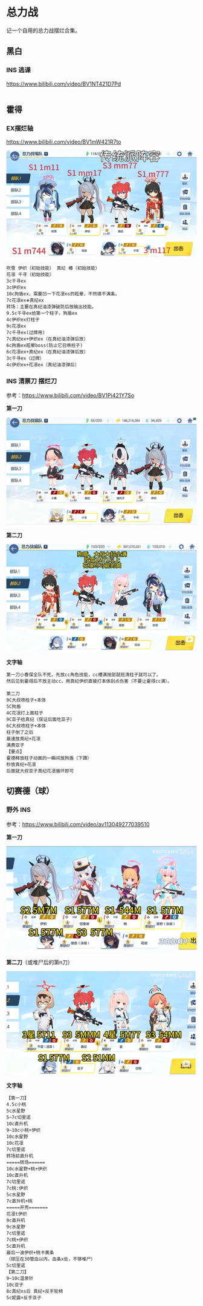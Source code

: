 # 总力战

记一个自用的总力战摆烂合集。

## 黑白

### INS 逃课

https://www.bilibili.com/video/BV1NT421D7Pd

```

```



## 霍得

### EX摆烂轴

https://www.bilibili.com/video/BV1mW421R7to

![image-20240713231146514](总力战.assets/hod-ex1.png)

```
吹雪 伊织（初始技能） 真纪 椿（初始技能）
花凛 千寻（初始技能）
3c千寻ex
3c伊织ex
10c狗盾ex，需要凹一下花凛ns的眩晕，不然填不满条。
7c花凛ex➕真纪ex
转场：主要在真纪油漆弹破防后放输出技能。
9.5c千寻ex给第一个柱子，狗盾ex
4c伊织ex打柱子
9c花凛ex
7c千寻ex(过牌用)
7c真纪ex+伊织ex（在真纪油漆弹后放）
6c狗盾ex眩晕boss(防止它召唤柱子)
6c花凛ex+真纪ex（在真纪油漆弹后放）
3c千寻ex（过牌）
4c伊织ex+花凛ex（真纪油漆弹后）
```

### INS 清票刀 摆烂刀

参考：https://www.bilibili.com/video/BV1Pi421Y7So

**第一刀**

![image-20240714173744044](总力战.assets/image-20240714173744044.png)

**第二刀**

![image-20240714173705315](总力战.assets/image-20240714173705315.png)

**文字轴**

```
第一刀小春保全队不死，先放cc角色技能，cc槽满按部就班清柱子就可以了。
然后见到霍得后不放主动cc，用真纪伊织直接打本体刮点伤害（不要让霍得cc满）。

第二刀
9C大叔喷桂子+本体
5C狗盾
4C花凛打上面柱子
9C亚子给真纪（保证后面吃亚子）
6C大叔喷柱子+本体
柱子倒了之后
最速放真纪+花凛
满费亚子
【要点】
霍德释放柱子动画的一瞬间放狗盾（下蹲）
秒放真纪+花凛
后面就大叔亚子真纪花凛循环即可
```



## 切赛德（球）

### 野外 INS

参考：https://www.bilibili.com/video/av113049277039510

**第一刀**

![image-20240901103010436](总力战.assets/image-20240901103010436.png)

**第二刀**（或堆尸后的第n刀）

![image-20240901103039401](总力战.assets/image-20240901103039401.png)

**文字轴**

```
【第一刀】
4.5c小桃
5c水星野
5~7c切里诺
10c直升机
9~10c小桃+伊织
10c水星野
10c花凛
7c切里诺
转场前直升机
=====转场======
10c水星野+桃+伊织
10c直升机
7c切里诺
7c桃:伊织
5c水星野
7c直升机+桃
=====开壳=======
花凛t伊织
9c直升机
9c水星野
7c切里诺
7c桃+伊织
5c直升机
最后一波伊织+桃卡黄条
（球压在30管血以内，血条x处，不够堆尸）
5c切里诺
【第二刀】
9~10c温泉针
10c亚子
8c真纪ns后 真纪+反手轮椅
5c妮露+反手亚子

```

